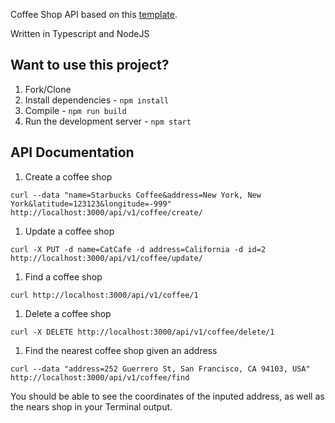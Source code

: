 Coffee Shop API based on this [template](http://mherman.org/blog/2016/11/05/developing-a-restful-api-with-node-and-typescript/#.WB3zyeErJE4).

Written in Typescript and NodeJS

## Want to use this project?

1. Fork/Clone
1. Install dependencies - `npm install`
1. Compile - `npm run build`
1. Run the development server - `npm start`

## API Documentation

1. Create a coffee shop
```
curl --data "name=Starbucks Coffee&address=New York, New York&latitude=123123&longitude=-999" http://localhost:3000/api/v1/coffee/create/
```

1. Update a coffee shop
```
curl -X PUT -d name=CatCafe -d address=California -d id=2 http://localhost:3000/api/v1/coffee/update/
```

1. Find a coffee shop
```
curl http://localhost:3000/api/v1/coffee/1
```

1. Delete a coffee shop
```
curl -X DELETE http://localhost:3000/api/v1/coffee/delete/1
```

1. Find the nearest coffee shop given an address
```
curl --data "address=252 Guerrero St, San Francisco, CA 94103, USA" http://localhost:3000/api/v1/coffee/find
```
You should be able to see the coordinates of the inputed address, as well as the nears shop in your Terminal output. 